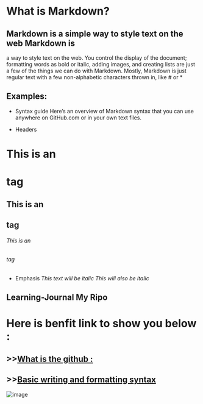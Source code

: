 # What is Markdown?

## Markdown is a simple way to style text on the web Markdown is
a way to style text on the web. You control the display of the document;
formatting words as bold or italic, adding images, and creating lists are just
a few of the things we can do with Markdown. Mostly, Markdown is just regular text 
with a few non-alphabetic characters thrown in, like # or *

## Examples:
* Syntax guide
Here’s an overview of Markdown syntax that you can use anywhere on GitHub.com or in your own text files.

* Headers
# This is an <h1> tag
## This is an <h2> tag
###### This is an <h6> tag

* Emphasis
*This text will be italic*
_This will also be italic_


## Learning-Journal **My Ripo**

# Here is benfit link to show you below :

## >>[What is the github :](https://pages.github.com/)

## >>[Basic writing and formatting syntax](https://help.github.com/en/github/writing-on-github/basic-writing-and-formatting-syntax)

![image](https://avatars0.githubusercontent.com/u/38500521?s=96&v=4)


